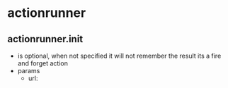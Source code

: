 # actionrunner

## actionrunner.init

- is optional, when not specified it will not remember the result its a fire and forget action
- params
    - url:

